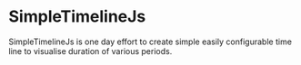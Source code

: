 SimpleTimelineJs
================

SimpleTimelineJs is one day effort to create simple easily configurable
time line to visualise duration of various periods.
